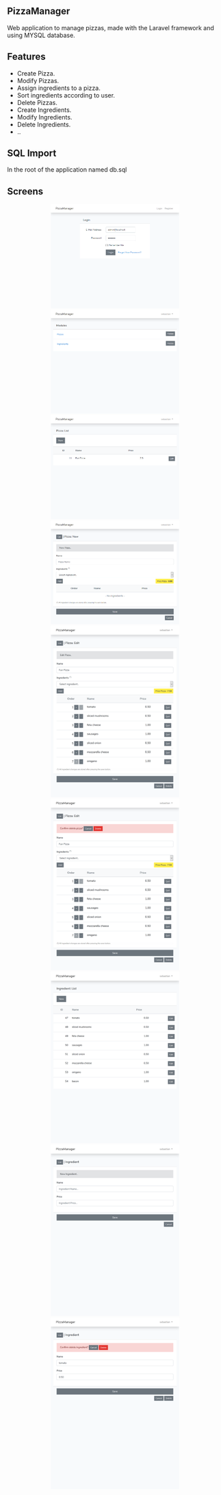 ## PizzaManager

Web application to manage pizzas, made with the Laravel framework and using MYSQL database.

## Features

- Create Pizza.
- Modify Pizzas.
- Assign ingredients to a pizza.
- Sort ingredients according to user.
- Delete Pizzas.
- Create Ingredients.
- Modify Ingredients.
- Delete Ingredients.
- ..

## SQL Import

In the root of the application named db.sql

## Screens

<center>
<img src="https://raw.githubusercontent.com/sebacode/pizzamanager/master/screen/1.png" width="300" />
<img src="https://raw.githubusercontent.com/sebacode/pizzamanager/master/screen/2.png" width="300" />
<img src="https://raw.githubusercontent.com/sebacode/pizzamanager/master/screen/3.png" width="300" />
<img src="https://raw.githubusercontent.com/sebacode/pizzamanager/master/screen/4.png" width="300" />
<img src="https://raw.githubusercontent.com/sebacode/pizzamanager/master/screen/5.png" width="300" />
<img src="https://raw.githubusercontent.com/sebacode/pizzamanager/master/screen/6.png" width="300" />
<img src="https://raw.githubusercontent.com/sebacode/pizzamanager/master/screen/7.png" width="300" />
<img src="https://raw.githubusercontent.com/sebacode/pizzamanager/master/screen/8.png" width="300" />
<img src="https://raw.githubusercontent.com/sebacode/pizzamanager/master/screen/9.png" width="300" />
</center>

